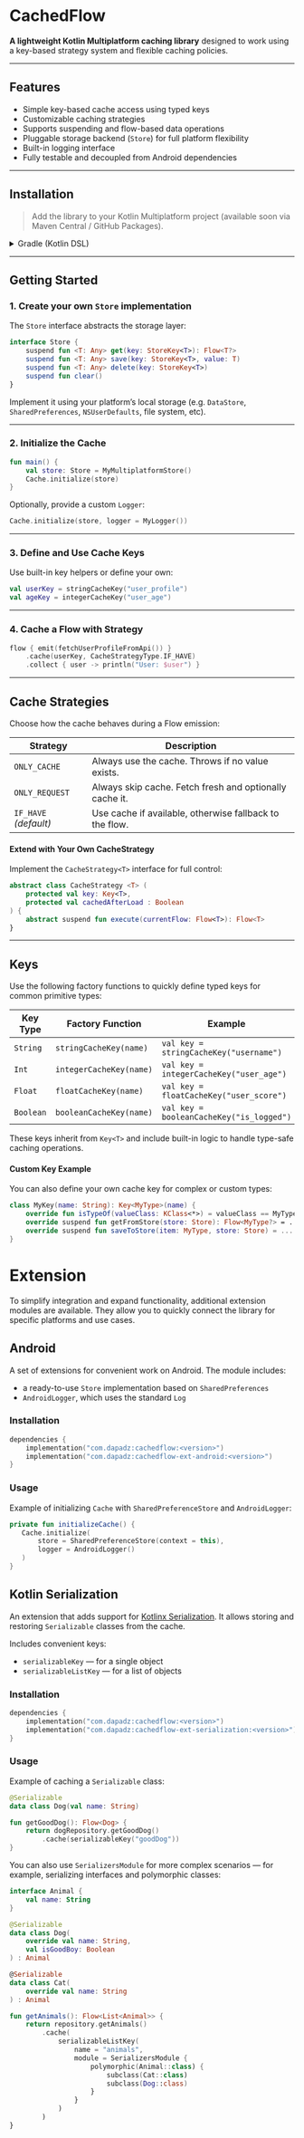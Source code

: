 # CachedFlow

**A lightweight Kotlin Multiplatform caching library** designed to work using a key-based strategy system and flexible caching policies.

---

## Features

- Simple key-based cache access using typed keys
- Customizable caching strategies
- Supports suspending and flow-based data operations
- Pluggable storage backend (`Store`) for full platform flexibility
- Built-in logging interface
- Fully testable and decoupled from Android dependencies

---

## Installation

> Add the library to your Kotlin Multiplatform project (available soon via Maven Central / GitHub Packages).

<details>
<summary>Gradle (Kotlin DSL)</summary>

```kotlin
dependencies {
    implementation("com.dapadz:cachedflow:<version>")
}
```

</details>

---

## Getting Started

### 1. Create your own `Store` implementation

The `Store` interface abstracts the storage layer:

```kotlin
interface Store {
    suspend fun <T: Any> get(key: StoreKey<T>): Flow<T?>
    suspend fun <T: Any> save(key: StoreKey<T>, value: T)
    suspend fun <T: Any> delete(key: StoreKey<T>)
    suspend fun clear()
}
```

Implement it using your platform’s local storage (e.g. `DataStore`, `SharedPreferences`, `NSUserDefaults`, file system, etc).

---

### 2. Initialize the Cache

```kotlin
fun main() {
    val store: Store = MyMultiplatformStore()
    Cache.initialize(store)
}
```

Optionally, provide a custom `Logger`:

```kotlin
Cache.initialize(store, logger = MyLogger())
```

---

### 3. Define and Use Cache Keys

Use built-in key helpers or define your own:

```kotlin
val userKey = stringCacheKey("user_profile")
val ageKey = integerCacheKey("user_age")
```

---

### 4. Cache a Flow with Strategy

```kotlin
flow { emit(fetchUserProfileFromApi()) }
    .cache(userKey, CacheStrategyType.IF_HAVE)
    .collect { user -> println("User: $user") }
```

---

## Cache Strategies

Choose how the cache behaves during a Flow emission:

| Strategy            | Description                                                  |
|---------------------|--------------------------------------------------------------|
| `ONLY_CACHE`        | Always use the cache. Throws if no value exists.             |
| `ONLY_REQUEST`      | Always skip cache. Fetch fresh and optionally cache it.      |
| `IF_HAVE` *(default)* | Use cache if available, otherwise fallback to the flow.     |

#### Extend with Your Own CacheStrategy

Implement the `CacheStrategy<T>` interface for full control:

```kotlin
abstract class CacheStrategy <T> (
    protected val key: Key<T>,
    protected val cachedAfterLoad : Boolean
) {
    abstract suspend fun execute(currentFlow: Flow<T>): Flow<T>
}
```

---

## Keys

Use the following factory functions to quickly define typed keys for common primitive types:

| Key Type | Factory Function         | Example                                  |
|----------|--------------------------|------------------------------------------|
| `String` | `stringCacheKey(name)`   | `val key = stringCacheKey("username")`   |
| `Int`    | `integerCacheKey(name)`  | `val key = integerCacheKey("user_age")`  |
| `Float`  | `floatCacheKey(name)`    | `val key = floatCacheKey("user_score")`  |
| `Boolean`| `booleanCacheKey(name)`  | `val key = booleanCacheKey("is_logged")` |

These keys inherit from `Key<T>` and include built-in logic to handle type-safe caching operations.

#### Custom Key Example

You can also define your own cache key for complex or custom types:

```kotlin
class MyKey(name: String): Key<MyType>(name) {
    override fun isTypeOf(valueClass: KClass<*>) = valueClass == MyType::class
    override suspend fun getFromStore(store: Store): Flow<MyType?> = ...
    override suspend fun saveToStore(item: MyType, store: Store) = ...
}
```

# Extension

To simplify integration and expand functionality, additional extension modules are available.
They allow you to quickly connect the library for specific platforms and use cases.

## Android

A set of extensions for convenient work on Android.
The module includes:
- a ready-to-use `Store` implementation based on `SharedPreferences`
- `AndroidLogger`, which uses the standard `Log`

### Installation

```kotlin
dependencies {
    implementation("com.dapadz:cachedflow:<version>")
    implementation("com.dapadz:cachedflow-ext-android:<version>")
}
```

### Usage

Example of initializing `Cache` with `SharedPreferenceStore` and `AndroidLogger`:

```kotlin
private fun initializeCache() {
   Cache.initialize(
       store = SharedPreferenceStore(context = this),
       logger = AndroidLogger()
   )
}
```

## Kotlin Serialization

An extension that adds support for [Kotlinx Serialization](https://github.com/Kotlin/kotlinx.serialization).
It allows storing and restoring `Serializable` classes from the cache.

Includes convenient keys:
- `serializableKey` — for a single object
- `serializableListKey` — for a list of objects

### Installation

```kotlin
dependencies {
    implementation("com.dapadz:cachedflow:<version>")
    implementation("com.dapadz:cachedflow-ext-serialization:<version>")
}
```

### Usage

Example of caching a `Serializable` class:

```kotlin
@Serializable
data class Dog(val name: String)

fun getGoodDog(): Flow<Dog> {
    return dogRepository.getGoodDog()
        .cache(serializableKey("goodDog"))
}
```

You can also use `SerializersModule` for more complex scenarios —
for example, serializing interfaces and polymorphic classes:

```kotlin
interface Animal {
    val name: String
}

@Serializable
data class Dog(
    override val name: String,
    val isGoodBoy: Boolean
) : Animal

@Serializable
data class Cat(
    override val name: String
) : Animal

fun getAnimals(): Flow<List<Animal>> {
    return repository.getAnimals()
        .cache(
            serializableListKey(
                name = "animals",
                module = SerializersModule {
                    polymorphic(Animal::class) {
                        subclass(Cat::class)
                        subclass(Dog::class)
                    }
                }
            )
        )
}
```
